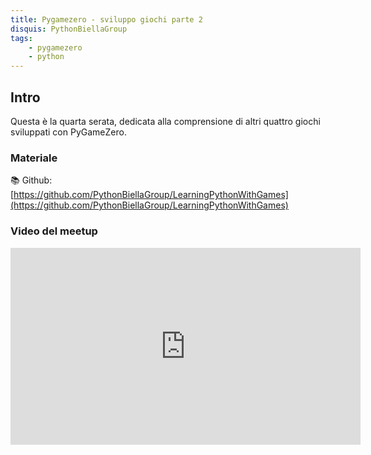 ```yaml
---
title: Pygamezero - sviluppo giochi parte 2
disquis: PythonBiellaGroup
tags:
    - pygamezero
    - python
---
```


## Intro

Questa è la quarta serata, dedicata alla comprensione di altri quattro giochi sviluppati con PyGameZero.

### Materiale

📚 Github:
[https://github.com/PythonBiellaGroup/LearningPythonWithGames](https://github.com/PythonBiellaGroup/LearningPythonWithGames)

### Video del meetup

<iframe width="560" height="315" src="https://www.youtube.com/embed/Mks0j17dv8g?si=xgn8gxZ_QzvHqXYR" title="YouTube video player" frameborder="0" allow="accelerometer; autoplay; clipboard-write; encrypted-media; gyroscope; picture-in-picture; web-share" allowfullscreen></iframe>
